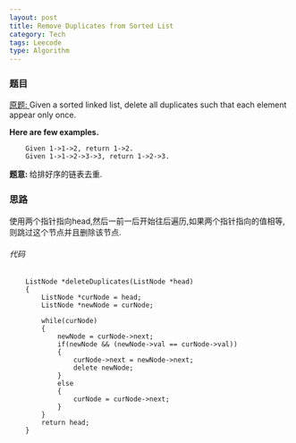 ```yaml
---
layout: post
title: Remove Duplicates from Sorted List  
category: Tech
tags: Leecode
type: Algorithm
---
```


### 题目
[原题: ](//oj.leetcode.com/problems/remove-duplicates-from-sorted-list/)Given a sorted linked list, delete all duplicates such that each element appear only once.

<b>Here are few examples.</b>

        Given 1->1->2, return 1->2.
        Given 1->1->2->3->3, return 1->2->3.

<b>题意: </b>给排好序的链表去重.

### 思路
使用两个指针指向head,然后一前一后开始往后遍历,如果两个指针指向的值相等,则跳过这个节点并且删除该节点.

###### 代码

		ListNode *deleteDuplicates(ListNode *head) 
        {
            ListNode *curNode = head;
            ListNode *newNode = curNode;
            
            while(curNode)
            {
                newNode = curNode->next;
                if(newNode && (newNode->val == curNode->val))
                {
                    curNode->next = newNode->next;
                    delete newNode;
                }
                else
                {
                    curNode = curNode->next;
                }
            }
            return head;
        }